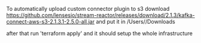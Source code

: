 To automatically upload custom connector plugin to s3 download
https://github.com/lensesio/stream-reactor/releases/download/2.1.3/kafka-connect-aws-s3-2.1.3.1-2.5.0-all.jar
and put it in 
/Users/<user>/Downloads

after that run 'terraform apply'
and it should setup the whole infrastructure